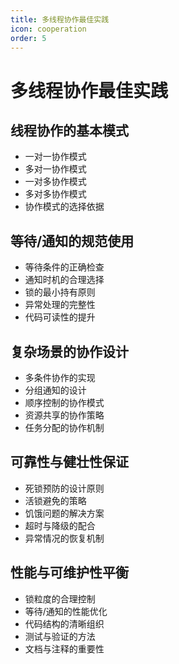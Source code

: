 ```yaml
---
title: 多线程协作最佳实践
icon: cooperation
order: 5
---
```


# 多线程协作最佳实践

## 线程协作的基本模式

- 一对一协作模式
- 多对一协作模式
- 一对多协作模式
- 多对多协作模式
- 协作模式的选择依据

## 等待/通知的规范使用

- 等待条件的正确检查
- 通知时机的合理选择
- 锁的最小持有原则
- 异常处理的完整性
- 代码可读性的提升

## 复杂场景的协作设计

- 多条件协作的实现
- 分组通知的设计
- 顺序控制的协作模式
- 资源共享的协作策略
- 任务分配的协作机制

## 可靠性与健壮性保证

- 死锁预防的设计原则
- 活锁避免的策略
- 饥饿问题的解决方案
- 超时与降级的配合
- 异常情况的恢复机制

## 性能与可维护性平衡

- 锁粒度的合理控制
- 等待/通知的性能优化
- 代码结构的清晰组织
- 测试与验证的方法
- 文档与注释的重要性
